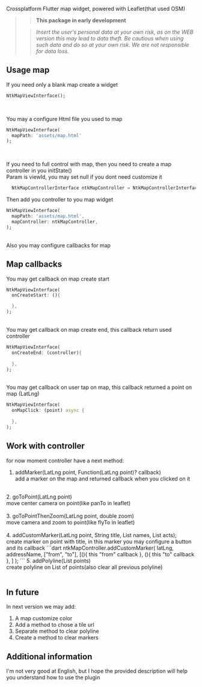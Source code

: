 Crossplatform Flutter map widget, powered with Leaflet(that used OSM)

>> **This package in early development**
> 
>> *Insert the user's personal data at your own risk, as on the WEB version this may lead to data theft. Be cautious when using such data and do so at your own risk. We are not responsible for data loss.*

## Usage map

If you need only a blank map create a widget
```dart
NtkMapViewInterface();
```
<br/>

You may a configure Html file you used to map
```dart
NtkMapViewInterface(
  mapPath: 'assets/map.html'
);
```

<br/>

If you need to full control with map, then you need to create a map controller in you initState()
<br/>
Param is viewId, you may set null if you dont need customize it
```dart
  NtkMapControllerInterface ntkMapController = NtkMapControllerInterface.init(null);
```

Then add you controller to you map widget
```dart
NtkMapViewInterface(
  mapPath: 'assets/map.html',
  mapController: ntkMapController,
);
```
<br/>
Also you may configure callbacks for map

## Map callbacks
You may get callback on map create start
```dart
NtkMapViewInterface(
  onCreateStart: (){

  },
);
```
<br/>
You may get callback on map create end, this callback return used controller

```dart
NtkMapViewInterface(
  onCreateEnd: (controller){
    
  },
);
```

<br/>
You may get callback on user tap on map, this callback returned a point on map (LatLng)

```dart
NtkMapViewInterface(
  onMapClick: (point) async {
    
  },
);
```

## Work with controller
for now moment controller have a next method:
1. addMarker(LatLng point, Function(LatLng point)? callback)
   <br/>add a marker on the map and returned callback when you clicked on it<br/>
<br/>
2. goToPoint(LatLng point)
   <br/>move center camera on point(like panTo in leaflet)<br/>
<br/>
3. goToPointThenZoom(LatLng point, double zoom)
   <br/>move camera and zoom to point(like flyTo in leaflet)<br/>
<br/>
4. addCustomMarker(LatLng point, String title, List<String> names, List<Function> acts);
   <br/>create marker on point with title, in this marker you may configure a button and its callback
   ```dart
   ntkMapController.addCustomMarker(
      latLng, addressName,
      ["from",  "to"],
      [(){
       this "from" callback
      },
      (){
       this "to" callback
      },
      ]
   );
   ```
5. addPolyline(List points)
   <br/>create polyline on List of points(also clear all previous polyline)<br/>
<br/>

## In future
In next version we may add: 
1. A map customize color
2. Add a method to chose a tile url
3. Separate method to clear polyline
4. Create a method to clear markers

## Additional information

I'm not very good at English, but I hope the provided description will help you understand how to use the plugin
